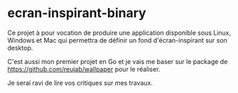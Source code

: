 # ecran-inspirant-binary

Ce projet à pour vocation de produire une application disponible sous Linux, Windows et Mac qui permettra de définir un fond d'écran-inspirant sur son desktop.

C'est aussi mon premier projet en Go et je vais me baser sur le package de https://github.com/reujab/wallpaper pour le réaliser.

Je serai ravi de lire vos critiques sur mes travaux.
